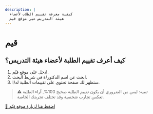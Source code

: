```yaml
---
description: |
  كيفية معرفة تقييم الطلاب لأعضاء
  هيئة التدريس عبر موقع قيم
---
```


# قيم

## كيف أعرف تقييم الطلبة لأعضاء هيئة التدريس؟

1. ادخل على موقع قيّم.
2. ابحث عن اسم الدكتور/ة في شريط البحث.
3. ستظهر لك صفحة تحتوي على تقييمات الطلبة له/ا.

> ⚠️ *تنبيه:* ليس من الضروري أن يكون تقييم الطلبة صحيح 100%, آراء الطلبة تعكس تجارب شخصية وقد تختلف تجربتك الخاصة.

[🔗 اضغط هنا لزيارة موقع قيّم](https://qeeem.com)
